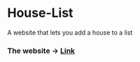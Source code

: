 # House-List
 A website that lets you add a house to a list
 
<h3>The website -> <a href="https://gabrielfrc.github.io/House-List/" target="_blank">Link</a></h3>
